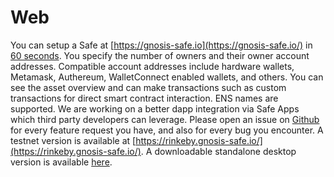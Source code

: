 # Web

You can setup a Safe at [https://gnosis-safe.io](https://gnosis-safe.io/) in [60 seconds](https://twitter.com/econoar/status/1194731123340763136?s=20). You specify the number of owners and their owner account addresses. Compatible account addresses include hardware wallets, Metamask, Authereum, WalletConnect enabled wallets, and others. You can see the asset overview and can make transactions such as custom transactions for direct smart contract interaction. ENS names are supported. We are working on a better dapp integration via Safe Apps which third party developers can leverage. Please open an issue on [Github](https://github.com/gnosis/safe-react/issues/) for every feature request you have, and also for every bug you encounter. A testnet version is available at [https://rinkeby.gnosis-safe.io/](https://rinkeby.gnosis-safe.io/). A downloadable standalone desktop version is available [here](https://github.com/gnosis/safe-react/releases).

